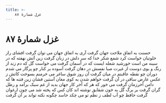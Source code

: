 ```yaml
---
title: >-
    غزل شمارهٔ ۸۷
---
```

# غزل شمارهٔ ۸۷

حسنت به اتفاق ملاحت جهان گرفت
آری به اتفاق جهان می توان گرفت
افشای راز خلوتیان خواست کرد شمع
شکر خدا که سر دلش در زبان گرفت
زین آتش نهفته که در سینه من است
خورشید شعله ایست که در آسمان گرفت
می خواست گل که دم زند از رنگ و بوی دوست
از غیرت صبا نفسش در دهان گرفت
آسوده بر کنار چو پرگار می شدم
دوران چو نقطه عاقبتم در میان گرفت
آن روز شوق  ساغر  می خرمنم بسوخت
کاتش ز عکس عارض ساقی در آن گرفت
خواهم شدن به کوی مغان آستین فشان
زین فتنه ها که دامن آخرزمان گرفت
می خور که هر که آخر کار جهان بدید
از غم سبک برآمد و رطل گران گرفت
بر برگ گل به خون شقایق نوشته اند
کان کس که پخته شد می چون ارغوان گرفت
حافظ چو آب لطف ز نظم تو می چکد
حاسد چگونه نکته تواند بر آن گرفت
